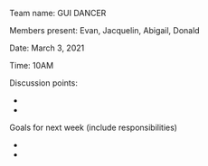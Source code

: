 Team name: GUI DANCER

Members present: Evan, Jacquelin, Abigail, Donald

Date: March 3, 2021

Time: 10AM

Discussion points:

*
*

Goals for next week (include responsibilities)

*
*
